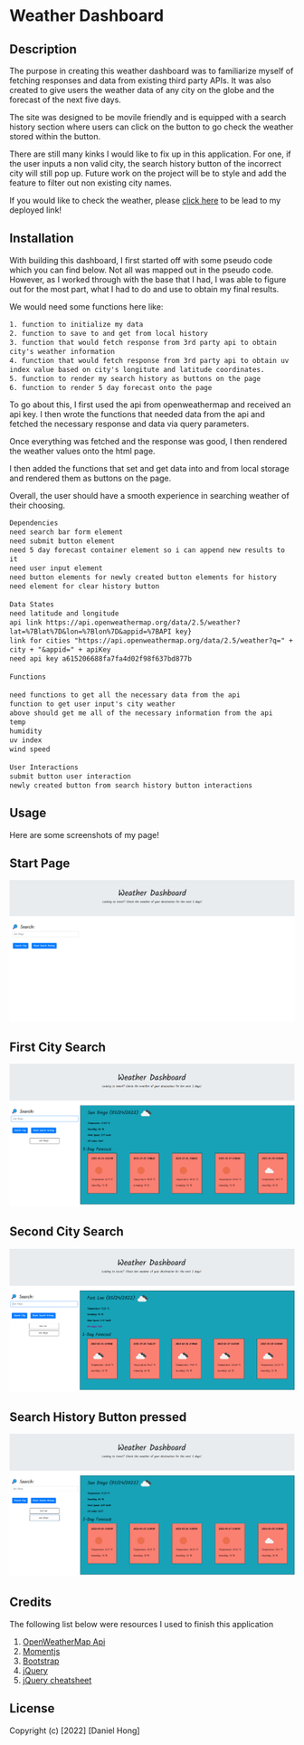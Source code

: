 # Weather Dashboard

## Description

The purpose in creating this weather dashboard was to familiarize myself of fetching responses and data from existing third party APIs. It was also created to give users the weather data of any city on the globe and the forecast of the next five days.

The site was designed to be movile friendly and is equipped with a search history section where users can click on the button to go check the weather stored within the button.

There are still many kinks I would like to fix up in this application. For one, if the user inputs a non valid city, the search history button of the incorrect city will still pop up. Future work on the project will be to style and add the feature to filter out non existing city names.

If you would like to check the weather, please [click here](https://lunirs.github.io/weather-dashboard/) to be lead to my deployed link!

## Installation

With building this dashboard, I first started off with some pseudo code which you can find below. Not all was mapped out in the pseudo code. However, as I worked through with the base that I had, I was able to figure out for the most part, what I had to do and use to obtain my final results.

We would need some functions here like:

```
1. function to initialize my data
2. function to save to and get from local history
3. function that would fetch response from 3rd party api to obtain city's weather information
4. function that would fetch response from 3rd party api to obtain uv index value based on city's longitute and latitude coordinates.
5. function to render my search history as buttons on the page
6. function to render 5 day forecast onto the page
```

To go about this, I first used the api from openweathermap and received an api key. I then wrote the functions that needed data from the api and fetched the necessary response and data via query parameters.

Once everything was fetched and the response was good, I then rendered the weather values onto the html page.

I then added the functions that set and get data into and from local storage and rendered them as buttons on the page.

Overall, the user should have a smooth experience in searching weather of their choosing.

```
Dependencies
need search bar form element
need submit button element
need 5 day forecast container element so i can append new results to it
need user input element
need button elements for newly created button elements for history
need element for clear history button

Data States
need latitude and longitude
api link https://api.openweathermap.org/data/2.5/weather?lat=%7Blat%7D&lon=%7Blon%7D&appid=%7BAPI key}
link for cities "https://api.openweathermap.org/data/2.5/weather?q=" + city + "&appid=" + apiKey
need api key a615206688fa7fa4d02f98f637bd877b

Functions

need functions to get all the necessary data from the api
function to get user input's city weather
above should get me all of the necessary information from the api
temp
humidity
uv index
wind speed

User Interactions
submit button user interaction
newly created button from search history button interactions
```

## Usage

Here are some screenshots of my page!

## Start Page

![screenshot](./assets/img/weather-dashboard-1.png)

## First City Search

![screenshot](./assets/img/weather-dashboard-2.png)

## Second City Search

![screenshot](./assets/img/weather-dashboard-3.png)

## Search History Button pressed

![screenshot](./assets/img/weather-dashboard-4.png)

## Credits

The following list below were resources I used to finish this application

1. [OpenWeatherMap Api](https://openweathermap.org/api)
2. [Momentjs](https://momentjs.com/docs/#/displaying/)
3. [Bootstrap](https://getbootstrap.com/)
4. [jQuery](https://jquery.com/)
5. [jQuery cheatsheet](https://oscarotero.com/jquery/)

## License

Copyright (c) [2022] [Daniel Hong]
